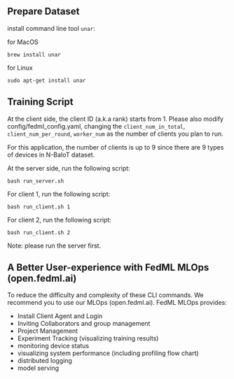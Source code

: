 ## Prepare Dataset
install command line tool `unar`: 

for MacOS
```
brew install unar
```
for Linux
```
sudo apt-get install unar
```

## Training Script

At the client side, the client ID (a.k.a rank) starts from 1.
Please also modify config/fedml_config.yaml, changing the `client_num_in_total`, `client_num_per_round`, `worker_num` 
as the number of clients you plan to run.

For this application, the number of clients is up to 9 since there are 9 types of devices in N-BaIoT dataset.

At the server side, run the following script:
```
bash run_server.sh
```

For client 1, run the following script:
```
bash run_client.sh 1
```
For client 2, run the following script:
```
bash run_client.sh 2
```
Note: please run the server first.

## A Better User-experience with FedML MLOps (open.fedml.ai)
To reduce the difficulty and complexity of these CLI commands. We recommend you to use our MLOps (open.fedml.ai).
FedML MLOps provides:
- Install Client Agent and Login
- Inviting Collaborators and group management
- Project Management
- Experiment Tracking (visualizing training results)
- monitoring device status
- visualizing system performance (including profiling flow chart)
- distributed logging
- model serving
